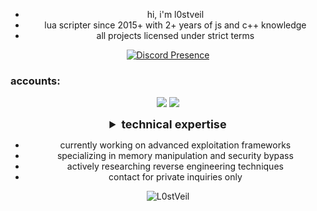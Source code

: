 <div align="center">

- hi, i'm l0stveil
- lua scripter since 2015+ with 2+ years of js and c++ knowledge
- all projects licensed under strict terms

[![Discord Presence](https://lanyard.cnrad.dev/api/1311743263241277462)](https://discord.com/users/1311743263241277462)

</div>

<h3>accounts:</h3>
<p align="center">
   <a href="https://discord.com/users/1311743263241277462" target="_blank"><img src="https://img.shields.io/badge/discord%20-7289DA.svg?&style=for-the-badge&logo=discord&logoColor=white"></a>
   <a href="https://github.com/L0stVeil" target="_blank"><img src="https://img.shields.io/badge/GitHub%20-191717.svg?&style=for-the-badge&logo=github&logoColor=white"></a>
</p>

<details align="center">
  <summary style="font-weight: bold; font-size: 18px">technical expertise</summary>
   <code><img height="20" src="https://raw.githubusercontent.com/github/explore/80688e429a7d4ef2fca1e82350fe8e3517d3494d/topics/lua/lua.png"></code>
   <code><img height="20" src="https://raw.githubusercontent.com/github/explore/80688e429a7d4ef2fca1e82350fe8e3517d3494d/topics/javascript/javascript.png"></code>
   <code><img height="20" src="https://raw.githubusercontent.com/github/explore/80688e429a7d4ef2fca1e82350fe8e3517d3494d/topics/cpp/cpp.png"></code>
   <code><img height="20" src="https://raw.githubusercontent.com/github/explore/80688e429a7d4ef2fca1e82350fe8e3517d3494d/topics/python/python.png"></code>
   <code><img height="20" src="https://raw.githubusercontent.com/github/explore/80688e429a7d4ef2fca1e82350fe8e3517d3494d/topics/nodejs/nodejs.png"></code>
   <code><img height="20" src="https://raw.githubusercontent.com/github/explore/80688e429a7d4ef2fca1e82350fe8e3517d3494d/topics/visual-studio-code/visual-studio-code.png"></code>
</details>

<div align="center">
   
- currently working on advanced exploitation frameworks
- specializing in memory manipulation and security bypass
- actively researching reverse engineering techniques
- contact for private inquiries only

<img src="https://komarev.com/ghpvc/?username=L0stVeil&label=profile%20visits&color=0b04c7" alt="L0stVeil" />

</div>
